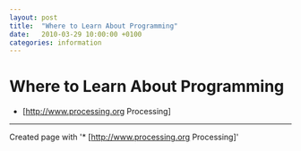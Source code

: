 ```yaml
---
layout: post
title:  "Where to Learn About Programming"
date:   2010-03-29 10:00:00 +0100
categories: information
---
```


# Where to Learn About Programming

* [http://www.processing.org Processing]

---

Created page with '* [http://www.processing.org Processing]'

